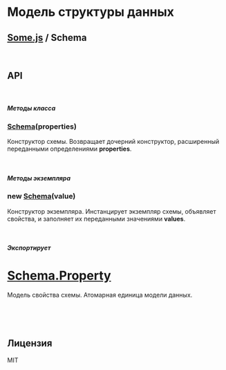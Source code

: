 # Модель структуры данных
## [Some.js](http://somejs.org/schema) / Schema

 

## API

 

##### Методы класса

### [Schema](https://github.com/freaking-awesome/some-schema/blob/master/lib/Schema/index.js#L57)(properties)
Конструктор схемы. Возвращает дочерний конструктор, расширенный переданными определениями **properties**.

 

##### Методы экземпляра

### new [Schema](https://github.com/freaking-awesome/some-schema/blob/master/lib/Schema/index.js#L2)(value)
Конструктор экземпляра. Инстанцирует экземпляр схемы, объявляет свойства, и заполняет их переданными значениями **values**.

 

##### Экспортирует

# [Schema.Property](https://github.com/freaking-awesome/some-schema/tree/master/lib/Schema/properties/Property)
Модель свойства схемы. Атомарная единица модели данных.

 

 

## Лицензия
MIT